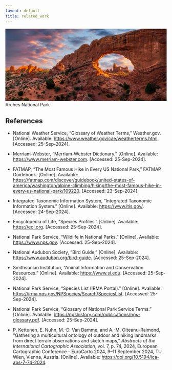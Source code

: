 ```yaml
---
layout: default
title: related_work
---
```

![Project Photo](images/ArchesNationalPark.jpg)
Arches National Park
## References

- National Weather Service, “Glossary of Weather Terms,” Weather.gov. [Online]. Available: https://www.weather.gov/cae/weatherterms.html. [Accessed: 25-Sep-2024].

- Merriam-Webster, “Merriam-Webster Dictionary.” [Online]. Available: https://www.merriam-webster.com. [Accessed:  25-Sep-2024].

- FATMAP, “The Most Famous Hike in Every US National Park,” FATMAP Guidebook. [Online]. Available: https://fatmap.com/discover/guidebook/united-states-of-america/washington/alpine-climbing/hiking/the-most-famous-hike-in-every-us-national-park/109220. [Accessed: 23-Sep-2024].

- Integrated Taxonomic Information System, “Integrated Taxonomic Information System.” [Online]. Available: https://www.itis.gov/. [Accessed: 24-Sep-2024].

- Encyclopedia of Life, “Species Profiles.” [Online]. Available: https://eol.org. [Accessed:  25-Sep-2024].

- National Park Service, “Wildlife in National Parks.” [Online]. Available: https://www.nps.gov. [Accessed:  25-Sep-2024].

- National Audubon Society, “Bird Guide,” [Online]. Available: https://www.audubon.org/bird-guide. [Accessed:  25-Sep-2024].

- Smithsonian Institution, “Animal Information and Conservation Resources.” [Online]. Available: https://www.si.edu. [Accessed:  25-Sep-2024].

- National Park Service, “Species List (IRMA Portal).” [Online]. Available: https://irma.nps.gov/NPSpecies/Search/SpeciesList. [Accessed:  25-Sep-2024].

- National Park Service, “Glossary of National Park Service Terms.” [Online]. Available: https://npshistory.com/publications/nps-glossary.pdf. [Accessed:  25-Sep-2024].

- P. Kettunen, E. Nuhn, M.-D. Van Damme, and A.-M. Olteanu-Raimond, "Gathering a multicultural ontology of outdoor and hiking landmarks from direct terrain observations and sketch maps," *Abstracts of the International Cartographic Association*, vol. 7, p. 74, 2024, European Cartographic Conference – EuroCarto 2024, 9–11 September 2024, TU Wien, Vienna, Austria. [Online]. Available: https://doi.org/10.5194/ica-abs-7-74-2024.
